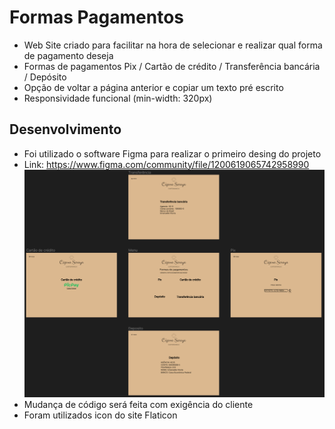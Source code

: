 # Formas Pagamentos

- Web Site criado para facilitar na hora de selecionar e realizar qual forma de pagamento deseja
- Formas de pagamentos Pix / Cartão de crédito / Transferência bancária / Depósito
- Opção de voltar a página anterior e copiar um texto pré escrito
- Responsividade funcional (min-width: 320px)

## Desenvolvimento

- Foi utilizado o software Figma para realizar o primeiro desing do projeto
- Link: https://www.figma.com/community/file/1200619065742958990
![alt text](figma.png)
- Mudança de código será feita com exigência do cliente
- Foram utilizados icon do site Flaticon